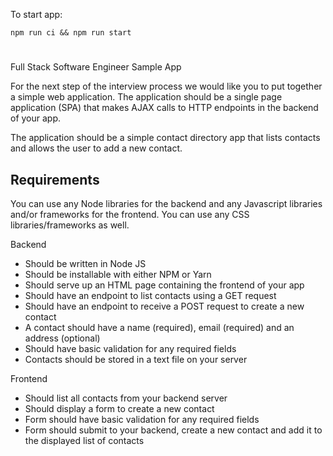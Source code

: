 To start app:

`npm run ci && npm run start`

#

Full Stack Software Engineer Sample App

For the next step of the interview process we would like you to put together a simple web application. The application should be a single page application (SPA) that makes AJAX calls to HTTP endpoints in the backend of your app.

The application should be a simple contact directory app that lists contacts and allows the user to add a new contact.

## Requirements

You can use any Node libraries for the backend and any Javascript libraries and/or frameworks for the frontend. You can use any CSS libraries/frameworks as well.

Backend

- Should be written in Node JS
- Should be installable with either NPM or Yarn
- Should serve up an HTML page containing the frontend of your app
- Should have an endpoint to list contacts using a GET request
- Should have an endpoint to receive a POST request to create a new contact
- A contact should have a name (required), email (required) and an address (optional)
- Should have basic validation for any required fields
- Contacts should be stored in a text file on your server

Frontend

- Should list all contacts from your backend server
- Should display a form to create a new contact
- Form should have basic validation for any required fields
- Form should submit to your backend, create a new contact and add it to the displayed list of contacts
